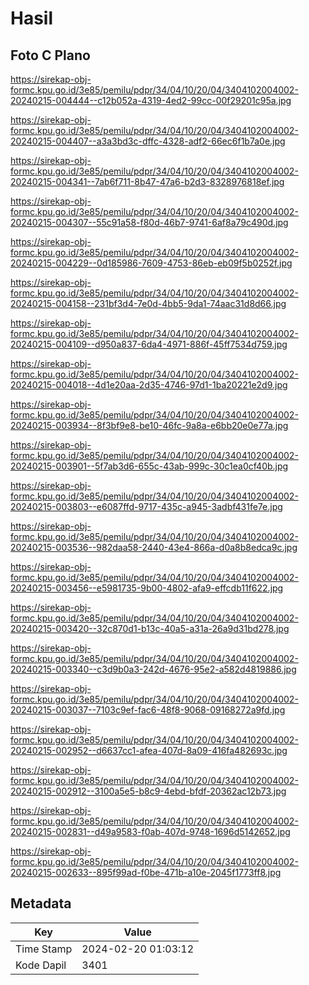 # Hasil

## Foto C Plano

https://sirekap-obj-formc.kpu.go.id/3e85/pemilu/pdpr/34/04/10/20/04/3404102004002-20240215-004444--c12b052a-4319-4ed2-99cc-00f29201c95a.jpg

https://sirekap-obj-formc.kpu.go.id/3e85/pemilu/pdpr/34/04/10/20/04/3404102004002-20240215-004407--a3a3bd3c-dffc-4328-adf2-66ec6f1b7a0e.jpg

https://sirekap-obj-formc.kpu.go.id/3e85/pemilu/pdpr/34/04/10/20/04/3404102004002-20240215-004341--7ab6f711-8b47-47a6-b2d3-8328976818ef.jpg

https://sirekap-obj-formc.kpu.go.id/3e85/pemilu/pdpr/34/04/10/20/04/3404102004002-20240215-004307--55c91a58-f80d-46b7-9741-6af8a79c490d.jpg

https://sirekap-obj-formc.kpu.go.id/3e85/pemilu/pdpr/34/04/10/20/04/3404102004002-20240215-004229--0d185986-7609-4753-86eb-eb09f5b0252f.jpg

https://sirekap-obj-formc.kpu.go.id/3e85/pemilu/pdpr/34/04/10/20/04/3404102004002-20240215-004158--231bf3d4-7e0d-4bb5-9da1-74aac31d8d66.jpg

https://sirekap-obj-formc.kpu.go.id/3e85/pemilu/pdpr/34/04/10/20/04/3404102004002-20240215-004109--d950a837-6da4-4971-886f-45ff7534d759.jpg

https://sirekap-obj-formc.kpu.go.id/3e85/pemilu/pdpr/34/04/10/20/04/3404102004002-20240215-004018--4d1e20aa-2d35-4746-97d1-1ba20221e2d9.jpg

https://sirekap-obj-formc.kpu.go.id/3e85/pemilu/pdpr/34/04/10/20/04/3404102004002-20240215-003934--8f3bf9e8-be10-46fc-9a8a-e6bb20e0e77a.jpg

https://sirekap-obj-formc.kpu.go.id/3e85/pemilu/pdpr/34/04/10/20/04/3404102004002-20240215-003901--5f7ab3d6-655c-43ab-999c-30c1ea0cf40b.jpg

https://sirekap-obj-formc.kpu.go.id/3e85/pemilu/pdpr/34/04/10/20/04/3404102004002-20240215-003803--e6087ffd-9717-435c-a945-3adbf431fe7e.jpg

https://sirekap-obj-formc.kpu.go.id/3e85/pemilu/pdpr/34/04/10/20/04/3404102004002-20240215-003536--982daa58-2440-43e4-866a-d0a8b8edca9c.jpg

https://sirekap-obj-formc.kpu.go.id/3e85/pemilu/pdpr/34/04/10/20/04/3404102004002-20240215-003456--e5981735-9b00-4802-afa9-effcdb11f622.jpg

https://sirekap-obj-formc.kpu.go.id/3e85/pemilu/pdpr/34/04/10/20/04/3404102004002-20240215-003420--32c870d1-b13c-40a5-a31a-26a9d31bd278.jpg

https://sirekap-obj-formc.kpu.go.id/3e85/pemilu/pdpr/34/04/10/20/04/3404102004002-20240215-003340--c3d9b0a3-242d-4676-95e2-a582d4819886.jpg

https://sirekap-obj-formc.kpu.go.id/3e85/pemilu/pdpr/34/04/10/20/04/3404102004002-20240215-003037--7103c9ef-fac6-48f8-9068-09168272a9fd.jpg

https://sirekap-obj-formc.kpu.go.id/3e85/pemilu/pdpr/34/04/10/20/04/3404102004002-20240215-002952--d6637cc1-afea-407d-8a09-416fa482693c.jpg

https://sirekap-obj-formc.kpu.go.id/3e85/pemilu/pdpr/34/04/10/20/04/3404102004002-20240215-002912--3100a5e5-b8c9-4ebd-bfdf-20362ac12b73.jpg

https://sirekap-obj-formc.kpu.go.id/3e85/pemilu/pdpr/34/04/10/20/04/3404102004002-20240215-002831--d49a9583-f0ab-407d-9748-1696d5142652.jpg

https://sirekap-obj-formc.kpu.go.id/3e85/pemilu/pdpr/34/04/10/20/04/3404102004002-20240215-002633--895f99ad-f0be-471b-a10e-2045f1773ff8.jpg


## Metadata

| Key        | Value               |
| ---------- | ------------------- |
| Time Stamp | 2024-02-20 01:03:12 |
| Kode Dapil | 3401                |



